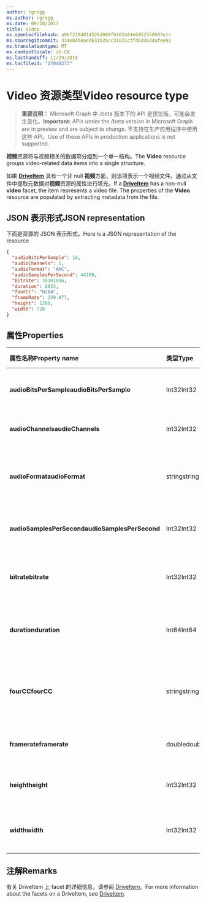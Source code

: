 ```yaml
---
author: rgregg
ms.author: rgregg
ms.date: 09/10/2017
title: Video
ms.openlocfilehash: a9bf228d814526d089fb102444e6952558b07e1c
ms.sourcegitcommit: 334e84b4aed63162bcc31831cffd6d363dafee02
ms.translationtype: MT
ms.contentlocale: zh-CN
ms.lasthandoff: 11/29/2018
ms.locfileid: "27048273"
---
```

# <a name="video-resource-type"></a><span data-ttu-id="6e711-102">Video 资源类型</span><span class="sxs-lookup"><span data-stu-id="6e711-102">Video resource type</span></span>

> <span data-ttu-id="6e711-103">**重要说明：** Microsoft Graph 中 /beta 版本下的 API 是预览版，可能会发生变化。</span><span class="sxs-lookup"><span data-stu-id="6e711-103">**Important:** APIs under the /beta version in Microsoft Graph are in preview and are subject to change.</span></span> <span data-ttu-id="6e711-104">不支持在生产应用程序中使用这些 API。</span><span class="sxs-lookup"><span data-stu-id="6e711-104">Use of these APIs in production applications is not supported.</span></span>

<span data-ttu-id="6e711-105">**视频**资源将与视频相关的数据项分组到一个单一结构。</span><span class="sxs-lookup"><span data-stu-id="6e711-105">The **Video** resource groups video-related data items into a single structure.</span></span>

<span data-ttu-id="6e711-p102">如果 [**DriveItem**](driveitem.md) 具有一个非 null **视频**方面，则该项表示一个视频文件。通过从文件中提取元数据对**视频**资源的属性进行填充。</span><span class="sxs-lookup"><span data-stu-id="6e711-p102">If a [**DriveItem**](driveitem.md) has a non-null **video** facet, the item represents a video file. The properties of the **Video** resource are populated by extracting metadata from the file.</span></span>

## <a name="json-representation"></a><span data-ttu-id="6e711-108">JSON 表示形式</span><span class="sxs-lookup"><span data-stu-id="6e711-108">JSON representation</span></span>

<span data-ttu-id="6e711-109">下面是资源的 JSON 表示形式。</span><span class="sxs-lookup"><span data-stu-id="6e711-109">Here is a JSON representation of the resource</span></span>

<!-- {
  "blockType": "resource",
  "optionalProperties": [  ],
  "@odata.type": "microsoft.graph.video"
}-->

```json
{
  "audioBitsPerSample": 16,
  "audioChannels": 1,
  "audioFormat": "AAC",
  "audioSamplesPerSecond": 44100,
  "bitrate": 39101896,
  "duration": 8053,
  "fourCC": "H264",
  "frameRate": 239.877,
  "height": 1280,
  "width": 720
}
```

## <a name="properties"></a><span data-ttu-id="6e711-110">属性</span><span class="sxs-lookup"><span data-stu-id="6e711-110">Properties</span></span>

| <span data-ttu-id="6e711-111">属性名称</span><span class="sxs-lookup"><span data-stu-id="6e711-111">Property name</span></span>             | <span data-ttu-id="6e711-112">类型</span><span class="sxs-lookup"><span data-stu-id="6e711-112">Type</span></span>   | <span data-ttu-id="6e711-113">说明</span><span class="sxs-lookup"><span data-stu-id="6e711-113">Description</span></span>
|:--------------------------|:-------|:----------------------------------------
| <span data-ttu-id="6e711-114">**audioBitsPerSample**</span><span class="sxs-lookup"><span data-stu-id="6e711-114">**audioBitsPerSample**</span></span>    | <span data-ttu-id="6e711-115">Int32</span><span class="sxs-lookup"><span data-stu-id="6e711-115">Int32</span></span>  | <span data-ttu-id="6e711-116">每个样本的音频位数。</span><span class="sxs-lookup"><span data-stu-id="6e711-116">Number of audio bits per sample.</span></span>
| <span data-ttu-id="6e711-117">**audioChannels**</span><span class="sxs-lookup"><span data-stu-id="6e711-117">**audioChannels**</span></span>         | <span data-ttu-id="6e711-118">Int32</span><span class="sxs-lookup"><span data-stu-id="6e711-118">Int32</span></span>  | <span data-ttu-id="6e711-119">音频频道数。</span><span class="sxs-lookup"><span data-stu-id="6e711-119">Number of audio channels.</span></span>
| <span data-ttu-id="6e711-120">**audioFormat**</span><span class="sxs-lookup"><span data-stu-id="6e711-120">**audioFormat**</span></span>           | <span data-ttu-id="6e711-121">string</span><span class="sxs-lookup"><span data-stu-id="6e711-121">string</span></span> | <span data-ttu-id="6e711-122">音频格式名称（AAC、MP3 等）。</span><span class="sxs-lookup"><span data-stu-id="6e711-122">Name of the audio format (AAC, MP3, etc.).</span></span>
| <span data-ttu-id="6e711-123">**audioSamplesPerSecond**</span><span class="sxs-lookup"><span data-stu-id="6e711-123">**audioSamplesPerSecond**</span></span> | <span data-ttu-id="6e711-124">Int32</span><span class="sxs-lookup"><span data-stu-id="6e711-124">Int32</span></span>  | <span data-ttu-id="6e711-125">每秒音频采样数。</span><span class="sxs-lookup"><span data-stu-id="6e711-125">Number of audio samples per second.</span></span>
| <span data-ttu-id="6e711-126">**bitrate**</span><span class="sxs-lookup"><span data-stu-id="6e711-126">**bitrate**</span></span>               | <span data-ttu-id="6e711-127">Int32</span><span class="sxs-lookup"><span data-stu-id="6e711-127">Int32</span></span>  | <span data-ttu-id="6e711-128">视频比特率（以位/秒为单位）。</span><span class="sxs-lookup"><span data-stu-id="6e711-128">Bit rate of the video in bits per second.</span></span>
| <span data-ttu-id="6e711-129">**duration**</span><span class="sxs-lookup"><span data-stu-id="6e711-129">**duration**</span></span>              | <span data-ttu-id="6e711-130">Int64</span><span class="sxs-lookup"><span data-stu-id="6e711-130">Int64</span></span>  | <span data-ttu-id="6e711-131">文件时长（以毫秒为单位）。</span><span class="sxs-lookup"><span data-stu-id="6e711-131">Duration of the file in milliseconds.</span></span>
| <span data-ttu-id="6e711-132">**fourCC**</span><span class="sxs-lookup"><span data-stu-id="6e711-132">**fourCC**</span></span>                | <span data-ttu-id="6e711-133">string</span><span class="sxs-lookup"><span data-stu-id="6e711-133">string</span></span> | <span data-ttu-id="6e711-134">视频格式的“四个字符代码”名称。</span><span class="sxs-lookup"><span data-stu-id="6e711-134">"Four character code" name of the video format.</span></span>
| <span data-ttu-id="6e711-135">**framerate**</span><span class="sxs-lookup"><span data-stu-id="6e711-135">**framerate**</span></span>             | <span data-ttu-id="6e711-136">double</span><span class="sxs-lookup"><span data-stu-id="6e711-136">double</span></span> | <span data-ttu-id="6e711-137">视频的帧速率。</span><span class="sxs-lookup"><span data-stu-id="6e711-137">Frame rate of the video.</span></span>
| <span data-ttu-id="6e711-138">**height**</span><span class="sxs-lookup"><span data-stu-id="6e711-138">**height**</span></span>                | <span data-ttu-id="6e711-139">Int32</span><span class="sxs-lookup"><span data-stu-id="6e711-139">Int32</span></span>  | <span data-ttu-id="6e711-140">视频高度（以像素为单位）。</span><span class="sxs-lookup"><span data-stu-id="6e711-140">Height of the video, in pixels.</span></span>
| <span data-ttu-id="6e711-141">**width**</span><span class="sxs-lookup"><span data-stu-id="6e711-141">**width**</span></span>                 | <span data-ttu-id="6e711-142">Int32</span><span class="sxs-lookup"><span data-stu-id="6e711-142">Int32</span></span>  | <span data-ttu-id="6e711-143">视频的宽度，以像素为单位。</span><span class="sxs-lookup"><span data-stu-id="6e711-143">Width of the video, in pixels.</span></span>

[item-resource]: ../resources/driveitem.md

## <a name="remarks"></a><span data-ttu-id="6e711-144">注解</span><span class="sxs-lookup"><span data-stu-id="6e711-144">Remarks</span></span>

<span data-ttu-id="6e711-145">有关 DriveItem 上 facet 的详细信息，请参阅 [DriveItem](driveitem.md)。</span><span class="sxs-lookup"><span data-stu-id="6e711-145">For more information about the facets on a DriveItem, see [DriveItem](driveitem.md).</span></span>





<!-- uuid: 8fcb5dbc-d5aa-4681-8e31-b001d5168d79
2015-10-25 14:57:30 UTC -->
<!-- {
  "type": "#page.annotation",
  "description": "The video facet provides information about the properties of a video file.",
  "keywords": "bitrate,duration,size,video",
  "section": "documentation",
  "tocPath": ""
}-->
